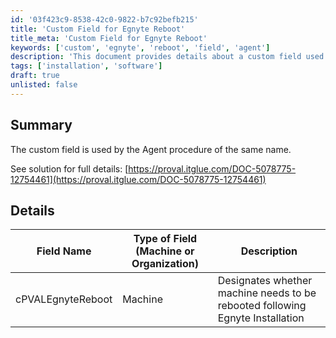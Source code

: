 ```yaml
---
id: '03f423c9-8538-42c0-9822-b7c92befb215'
title: 'Custom Field for Egnyte Reboot'
title_meta: 'Custom Field for Egnyte Reboot'
keywords: ['custom', 'egnyte', 'reboot', 'field', 'agent']
description: 'This document provides details about a custom field used by the Agent procedure related to Egnyte installations. It includes a summary of the field and its specific purpose in determining whether a machine requires a reboot after installing Egnyte.'
tags: ['installation', 'software']
draft: true
unlisted: false
---
```

## Summary

The custom field is used by the Agent procedure of the same name.

See solution for full details: [https://proval.itglue.com/DOC-5078775-12754461](https://proval.itglue.com/DOC-5078775-12754461)

## Details

| Field Name                  | Type of Field (Machine or Organization) | Description                                                    |
|-----------------------------|-----------------------------------------|----------------------------------------------------------------|
| cPVALEgnyteReboot          | Machine                                 | Designates whether machine needs to be rebooted following Egnyte Installation |













